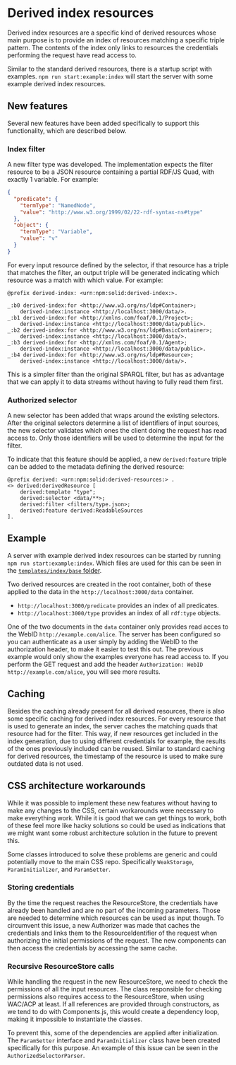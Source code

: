 # Derived index resources

Derived index resources are a specific kind of derived resources whose main purpose is
to provide an index of resources matching a specific triple pattern.
The contents of the index only links to resources the credentials performing the request have read access to.

Similar to the standard derived resources, there is a startup script with examples.
`npm run start:example:index` will start the server with some example derived index resources.

## New features

Several new features have been added specifically to support this functionality,
which are described below.

### Index filter

A new filter type was developed.
The implementation expects the filter resource to be a JSON resource containing a partial RDF/JS Quad,
with exactly 1 variable.
For example:
```json
{
  "predicate": {
    "termType": "NamedNode",
    "value": "http://www.w3.org/1999/02/22-rdf-syntax-ns#type"
  },
  "object": {
    "termType": "Variable",
    "value": "v"
  }
}
```
For every input resource defined by the selector,
if that resource has a triple that matches the filter,
an output triple will be generated indicating which resource was a match with which value.
For example:

```turtle
@prefix derived-index: <urn:npm:solid:derived-index:>.

_:b0 derived-index:for <http://www.w3.org/ns/ldp#Container>;
    derived-index:instance <http://localhost:3000/data/>.
_:b1 derived-index:for <http://xmlns.com/foaf/0.1/Project>;
    derived-index:instance <http://localhost:3000/data/public>.
_:b2 derived-index:for <http://www.w3.org/ns/ldp#BasicContainer>;
    derived-index:instance <http://localhost:3000/data/>.
_:b3 derived-index:for <http://xmlns.com/foaf/0.1/Agent>;
    derived-index:instance <http://localhost:3000/data/public>.
_:b4 derived-index:for <http://www.w3.org/ns/ldp#Resource>;
    derived-index:instance <http://localhost:3000/data/>.
```

This is a simpler filter than the original SPARQL filter,
but has as advantage that we can apply it to data streams without having to fully read them first.

### Authorized selector

A new selector has been added that wraps around the existing selectors.
After the original selectors determine a list of identifiers of input sources,
the new selector validates which ones the client doing the request has read access to.
Only those identifiers will be used to determine the input for the filter.

To indicate that this feature should be applied,
a new `derived:feature` triple can be added to the metadata defining the derived resource:

```turtle
@prefix derived: <urn:npm:solid:derived-resources:> .
<> derived:derivedResource [
    derived:template "type";
    derived:selector <data/**>;
    derived:filter <filters/type.json>;
    derived:feature derived:ReadableSources
].
```

## Example

A server with example derived index resources can be started by running `npm run start:example:index`.
Which files are used for this can be seen in the
[`templates/index/base` folder](https://github.com/SolidLabResearch/derived-resources-component/tree/main/templates/index/base).

Two derived resources are created in the root container,
both of these applied to the data in the `http://localhost:3000/data` container.

* `http://localhost:3000/predicate` provides an index of all predicates.
* `http://localhost:3000/type` provides an index of all `rdf:type` objects.

One of the two documents in the `data` container only provides read acces to the WebID `http://example.com/alice`.
The server has been configured so you can authenticate as a user simply by adding the WebID to the authorization header,
to make it easier to test this out.
The previous example would only show the examples everyone has read access to.
If you perform the GET request and add the header `Authorization: WebID http://example.com/alice`,
you will see more results.

## Caching

Besides the caching already present for all derived resources,
there is also some specific caching for derived index resources.
For every resource that is used to generate an index,
the server caches the matching quads that resource had for the filter.
This way, if new resources get included in the index generation,
due to using different credentials for example,
the results of the ones previously included can be reused.
Similar to standard caching for derived resources,
the timestamp of the resource is used to make sure outdated data is not used.

## CSS architecture workarounds

While it was possible to implement these new features without having to make any changes to the CSS,
certain workarounds were necessary to make everything work.
While it is good that we can get things to work,
both of these feel more like hacky solutions
so could be used as indications that we might want some robust architecture solution in the future to prevent this.

Some classes introduced to solve these problems are generic and could potentially move to the main CSS repo.
Specifically `WeakStorage`, `ParamInitializer`, and `ParamSetter`.

### Storing credentials

By the time the request reaches the ResourceStore,
the credentials have already been handled and are no part of the incoming parameters.
Those are needed to determine which resources can be used as input though.
To circumvent this issue,
a new Authorizer was made that caches the credentials and links them to the ResourceIdentifier of the request
when authorizing the initial permissions of the request.
The new components can then access the credentials by accessing the same cache.

### Recursive ResourceStore calls

While handling the request in the new ResourceStore,
we need to check the permissions of all the input resources.
The class responsible for checking permissions also requires access to the ResourceStore,
when using WAC/ACP at least.
If all references are provided through constructors,
as we tend to do with Components.js,
this would create a dependency loop,
making it impossible to instantiate the classes.

To prevent this,
some of the dependencies are applied after initialization.
The `ParamSetter` interface and `ParamInitializer` class have been created specifically for this purpose.
An example of this issue can be seen in the `AuthorizedSelectorParser`.
